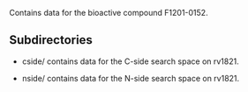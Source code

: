 Contains data for the bioactive compound F1201-0152.

## Subdirectories

- cside/ contains data for the C-side search space on rv1821.

- nside/ contains data for the N-side search space on rv1821.

